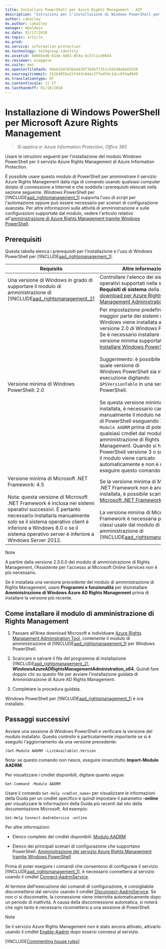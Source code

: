 ```yaml
---
title: Installare PowerShell per Azure Rights Management - AIP
description: "Istruzioni per l'installazione di Windows PowerShell per il servizio Azure Rights Management di Azure Information Protection. Il nome di questo modulo è AADRM."
author: cabailey
ms.author: cabailey
manager: mbaldwin
ms.date: 01/17/2018
ms.topic: article
ms.prod: 
ms.service: information-protection
ms.technology: techgroup-identity
ms.assetid: 0d665ed6-b1de-4d63-854a-bc57c1c49844
ms.reviewer: esaggese
ms.suite: ems
ms.openlocfilehash: 0deb1b47036a4439f393bf7351c5d149a8e85559
ms.sourcegitcommit: 152b4855e23f443c04ac27fedfdc1dcc9fda8949
ms.translationtype: HT
ms.contentlocale: it-IT
ms.lasthandoff: 01/18/2018
---
```

# <a name="installing-windows-powershell-for-azure-rights-management"></a>Installazione di Windows PowerShell per Microsoft Azure Rights Management

>*Si applica a: Azure Information Protection, Office 365*

Usare le istruzioni seguenti per l'installazione del modulo Windows PowerShell per il servizio Azure Rights Management di Azure Information Protection.

È possibile usare questo modulo di PowerShell per amministrare il servizio Azure Rights Management dalla riga di comando usando qualsiasi computer dotato di connessione a Internet e che soddisfa i prerequisiti elencati nella sezione seguente. Windows PowerShell per [!INCLUDE[aad_rightsmanagement_1](../includes/aad_rightsmanagement_1_md.md)] supporta l'uso di script per l'automazione oppure può essere necessario per scenari di configurazione avanzata. Per altre informazioni sulle attività di amministrazione e sulle configurazioni supportate dal modulo, vedere l'articolo relativo all'[amministrazione di Azure Rights Management tramite Windows PowerShell](administer-powershell.md).

## <a name="prerequisites"></a>Prerequisiti
Questa tabella elenca i prerequisiti per l'installazione e l'uso di Windows PowerShell per [!INCLUDE[aad_rightsmanagement_1](../includes/aad_rightsmanagement_1_md.md)].

|Requisito|Altre informazioni|
|---------------|--------------------|
|Una versione di Windows in grado di supportare il modulo di amministrazione di [!INCLUDE[aad_rightsmanagement_2](../includes/aad_rightsmanagement_2_md.md)]|Controllare l'elenco dei sistemi operativi supportati nella sezione **Requisiti di sistema** della [pagina di download per Azure Rights Management Administration Tool](http://go.microsoft.com/fwlink/?LinkId=257721).|
|Versione minima di Windows PowerShell: 2.0<br /><br /> |Per impostazione predefinita, con la maggior parte dei sistemi operativi Windows viene installata almeno la versione 2.0 di Windows PowerShell. Se è necessario installare questa versione minima supportata, vedere [Installare Windows PowerShell 2.0](https://msdn.microsoft.com/library/ff637750.aspx).<br /><br />Suggerimento: è possibile verificare quale versione di Windows PowerShell sia in esecuzione digitando `$PSVersionTable` in una sessione di PowerShell. <br /><br /> Se questa versione minima è installata, è necessario caricare manualmente il modulo nella sessione di PowerShell eseguendo `Import-Module AADRM` prima di poter usare qualsiasi cmdlet dal modulo di amministrazione di Rights Management. Quando si ha Windows PowerShell versione 3 o successiva, il modulo viene caricato automaticamente e non è necessario eseguire questo comando aggiuntivo.|
|Versione minima di Microsoft .NET Framework: 4.5<br /><br />Nota: questa versione di Microsoft .NET Framework è inclusa nei sistemi operativi successivi. È pertanto necessario installarla manualmente solo se il sistema operativo client è inferiore a Windows 8.0 o se il sistema operativo server è inferiore a Windows Server 2012.|Se la versione minima di Microsoft .NET Framework non è ancora installata, è possibile scaricare [Microsoft .NET Framework 4.5](http://www.microsoft.com/download/details.aspx?id=30653).<br /><br />La versione minima di Microsoft .NET Framework è necessaria per alcune classi usate dal modulo di amministrazione di [!INCLUDE[aad_rightsmanagement_2](../includes/aad_rightsmanagement_2_md.md)].|

> [!NOTE]
> A partire dalla versione 2.5.0.0 del modulo di amministrazione di Rights Management, l'Assistente per l'accesso ai Microsoft Online Services non è più necessario.
> 
> Se è installata una versione precedente del modulo di amministrazione di Rights Management, usare **Programmi e funzionalità** per disinstallare **Amministrazione di Windows Azure AD Rights Management** prima di installare la versione più recente.


## <a name="how-to-install-the-rights-management-administration-module"></a>Come installare il modulo di amministrazione di Rights Management

1. Passare all'Area download Microsoft e individuare [Azure Rights Management Administration Tool](https://go.microsoft.com/fwlink/?LinkId=257721), contenente il modulo di amministrazione di [!INCLUDE[aad_rightsmanagement_1](../includes/aad_rightsmanagement_1_md.md)] per Windows PowerShell.

2. Scaricare e salvare il file del programma di installazione [!INCLUDE[aad_rightsmanagement_2](../includes/aad_rightsmanagement_2_md.md)], **WindowsAzureADRightsManagementAdministration_x64**. Quindi fare doppio clic su questo file per avviare l'installazione guidata di Amministrazione di Azure AD Rights Management.

3.  Completare la procedura guidata.

Windows PowerShell per [!INCLUDE[aad_rightsmanagement_1](../includes/aad_rightsmanagement_1_md.md)] è ora installato.

## <a name="next-steps"></a>Passaggi successivi
Avviare una sessione di Windows PowerShell e verificare la versione del modulo installato. Questo controllo è particolarmente importante se si è eseguito l'aggiornamento da una versione precedente:

```
(Get-Module AADRM –ListAvailable).Version
```

Nota: se questo comando non riesce, eseguire innanzitutto **Import-Module AADRM**.

Per visualizzare i cmdlet disponibili, digitare quanto segue:

```
Get-Command -Module AADRM
```

Usare il comando `Get-Help <cmdlet_name>` per visualizzare le informazioni della Guida per un cmdlet specifico e quindi impostare il parametro **-online** per visualizzare le informazioni della Guida più recenti dal sito della documentazione Microsoft. Ad esempio:

```
Get-Help Connect-AadrmService -online
```


Per altre informazioni:

-   Elenco completo dei cmdlet disponibili: [Modulo AADRM](/powershell/aadrm/vlatest/rightsmanagement)

-   Elenco dei principali scenari di configurazione che supportano PowerShell: [Amministrazione del servizio Azure Rights Management tramite Windows PowerShell](administer-powershell.md)

Prima di poter eseguire i comandi che consentono di configurare il servizio [!INCLUDE[aad_rightsmanagement_1](../includes/aad_rightsmanagement_1_md.md)], è necessario connettersi al servizio usando il cmdlet [Connect-AadrmService](/powershell/aadrm/vlatest/connect-aadrmservice). 

Al termine dell'esecuzione dei comandi di configurazione, è consigliabile disconnettersi dal servizio usando il cmdlet [Disconnect-AadrmService](/powershell/aadrm/vlatest/disconnect-aadrmservice). Se non ci si disconnette, la connessione viene interrotta automaticamente dopo un periodo di inattività. A causa della disconnessione automatica, si noterà che ogni tanto è necessario riconnettersi a una sessione di PowerShell. 

> [!NOTE]
> Se il servizio Azure Rights Management non è stato ancora attivato, attivarlo usando il cmdlet [Enable-Aadrm](/powershell/aadrm/vlatest/enable-aadrm) dopo essersi connessi al servizio.


[!INCLUDE[Commenting house rules](../includes/houserules.md)]